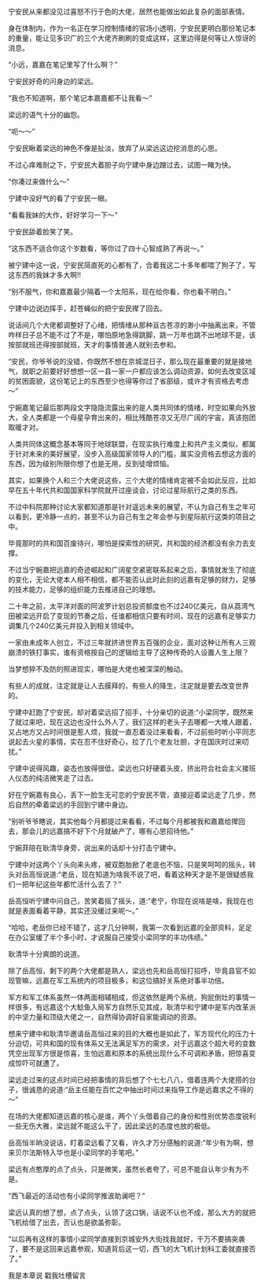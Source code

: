 宁安民从来都没见过喜怒不行于色的大佬，居然也能做出如此复杂的面部表情。

身在体制内，作为一名正在学习控制情绪的官场小透明，宁安民更明白那份笔记本的重量，能让见多识广的三个大佬齐刷刷的变成这样，这里边得是何等让人惊讶的消息。

“小远，嘉嘉在笔记里写了什么啊？”

宁安民好奇的问身边的梁远。

“我也不知道啊，那个笔记本嘉嘉都不让我看～”

梁远的语气十分的幽怨。

“呃～～”

宁安民瞅着梁远的神色不像是扯淡，放弃了从梁远这边挖消息的心思。

不过心痒难耐之下，宁安民大着胆子向宁建中身边蹭过去，试图一睹为快。

“你凑过来做什么～”

宁建中没好气的看了宁安民一眼。

“看看我妹的大作，好好学习一下～”

宁安民舔着脸笑了笑。

“这东西不适合你这个岁数看，等你过了四十心智成熟了再说～。”

被宁建中这一说，宁安民简直死的心都有了，合着我这二十多年都喂了狗子了，写这东西的我妹才多大啊!!

“别不服气，你和嘉嘉最少隔着一个太阳系，现在给你看，你也看不明白。”

宁建中边说边挥手，赶苍蝇似的把宁安民撵了回去。

说话间几个大佬都调整好了心绪，把情绪从那种亘古苍凉的渺小中抽离出来，不管咋样日子总不能不过了不是，哪怕原地急得跳脚，跳一万年也跳不出地球不是，该按部就班还得按部就班，天才的事情普通人就别去参和。

“安民，你爷爷说的没错，你既然不想在京城混日子，那么现在最重要的就是接地气，就职之前要好好想想一区一县一家一户都应该怎么调动资源，如何去改变区域的贫困面貌，这份笔记上的东西至少也得等你过了省部级，或许才有资格去考虑～”

宁婉嘉笔记最后那两段文字隐隐流露出来的是人类共同体的情绪，时空如果向外放大，全人类都是一个母星孕育出来的，相比残酷苍凉又无尽广阔的宇宙，真该抱团取暖才对。

人类共同体这概念基本等同于地球联盟，在现实执行难度上和共产主义类似，都属于针对未来的美好展望，没步入高级国家领导人的门槛，属实没资格去想这方面的东西，因为级别所限你想了也是无用，反到徒增烦恼。

其实，如果换个人和三个大佬说这些，三个大佬的情绪肯定被不会如此反应，比如早在五十年代共和国国家科学院就开过座谈会，讨论过星际航行之类的东西。

不过中科院那种讨论大家都知道那是针对遥远未来的展望，不认为自己有生之年可以看到，更冷静一点的，甚至不认为自己有生之年会参与到星际航行这类的项目之中。

毕竟那时的共和国百废待兴，哪怕是探索性的研究，共和国的经济都没有余力去支撑。

不过当宁婉嘉把远嘉的奇迹崛起和广阔星空紧密联系起来之后，事情就发生了彻底的变化，无论大佬本人相不相信，都不能否认此时此刻的远嘉有足够的财力，足够的技术能力，足够的组织能力去推进自己的理想。

二十年之前，太平洋对面的阿波罗计划总投资额度也不过240亿美元，自从荔湾气田被梁远开启了变现的节奏之后，任谁都相信只要有时间，现在的远嘉有足够实力调集几个240亿美元并投入到相关领域中。

一家由未成年人创立，不过三年就挤进世界五百强的企业，面对这种让所有人三观崩溃的铁打事实，谁有资格按自己的逻辑给主导了这种传奇的人设置人生上限？

当梦想猝不及防的照进现实，哪怕是大佬也被深深的触动。

有些人的成就，注定就是让人去膜拜的，有些人的降生，注定就是要去改变世界的。

宁建中赶跑了宁安民，却对着梁远招了招手，十分亲切的说道:“小梁同学，既然来了就过来吧，现在这边也没什么外人了，我们这样的老头子去哪都一大堆人跟着，又占地方又占时间很是惹人烦，我就一直忍着没过来看看，不过前些时听小平同志说起去火星的事情，实在忍不住好奇心，拉了几个老友壮胆，才在国庆时过来叨扰。”

宁建中说得风趣，姿态也放得很低，梁远也只好硬着头皮，挤出符合社会主义接班人仪态的纯洁微笑走了过去。

好在宁婉嘉有良心，丢下一脸生无可恋的宁安民不管，直接迎着梁远走了几步，然后自然的牵着梁远的手回到宁建中身边。

“别听爷爷瞎说，其实他每个月都提过来看看，不过每个月都被我和嘉嘉给撵回去，那会儿的远嘉搞不好下个月就破产了，哪有心思招待他。”

宁婉菲陪在耿清华身旁，说出来的话却十分打击宁建中。

宁建中对这两个丫头向来头疼，被双胞胎掀了老底也不恼，只是笑呵呵的摇头，转头对岳高恒说道:“老岳，现在知道为啥我不说了吧，看着这种天才是不是很疑惑我们一把年纪这些年都忙活什么去了？”

岳高恒听宁建中问自己，苦笑着摇了摇头，道:“老宁，你现在说啥是啥，我现在也就是表面看着平静，其实还没缓过来呢～。”

“哈哈，老岳你已经不错了，这才几分钟啊，我第一次看到远嘉的全部资料，足足在办公室缓了半个多小时，才说服自己接受小梁同学的丰功伟绩。”

耿清华十分爽朗的说道。

除了岳高恒，剩下的两个大佬都是熟人，梁远也先和岳高恒打招呼，毕竟县官不如现管嘛，远嘉在军工系统内的项目极多，和这位搞好关系绝对事半功倍。

军方和军工体系虽然一体两面相辅相成，但这依然是两个系统，狗屁倒灶的事情一样很多，有远嘉这个大鲶鱼入局军方自然乐见其成，耿清华和宁建中是军内改革派的中坚力量和顶级大佬之一，自然得协调好自家能调动的资源。

想来宁建中和耿清华邀请岳高恒过来的目的大概也是如此了，军方现代化的压力十分迫切，可共和国的现有体系又无法满足军方的需求，对于远嘉这个超大号的变数凭空出现军方很是惊喜，生怕远嘉和原本的系统出现什么不可调和矛盾，把惊喜变成惊吓可就遭了。

梁远走过来的这点时间已经把事情的背后想了个七七八八，借着连两个大佬搭的台子，很诚恳的说道:“岳主任能在百忙之中抽出时间过来指导工作是远嘉求之不得的～”

在场的大佬都知道远嘉的核心是谁，两个丫头借着自己的身份和性别优势态度锐利一些无伤大雅，梁远就不能这么干了，因此梁远的态度也放的极低。

岳高恒半晌没说话，盯着梁远看了又看，许久才万分感触的说道:“年少有为啊，想来贝尔法斯特入华也是小梁同学的手笔吧。”

梁远有点憨厚的点了点头，只是微笑，虽然长者夸了，可总不能自认年少有为不是。

“西飞最近的活动也有小梁同学推波助澜吧？”

梁远认真的想了想，点了点头，认领了这口锅，话说不认也不成，那么大方的就把飞机给借了出去，否认也是欲盖弥彰。

“以后再有这样的事情小梁同学直接到京城安外大街找我就好，千万不要搞突袭了，要不是这回来远嘉参观，知道背后这一切，西飞的大飞机计划科工委就直接否了。”

我是本章说 戳我吐槽留言